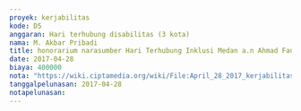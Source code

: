 ```yaml
---
proyek: kerjabilitas
kode: D5
anggaran: Hari terhubung disabilitas (3 kota)
nama: M. Akbar Pribadi
title: honorarium narasumber Hari Terhubung Inklusi Medan a.n Ahmad Faury
date: 2017-04-28
biaya: 400000
nota: "https://wiki.ciptamedia.org/wiki/File:April_28_2017_kerjabilitas_D5_fee_narsum_4_akbar.jpg"
tanggalpelunasan: 2017-04-28
notapelunasan:
---
```

